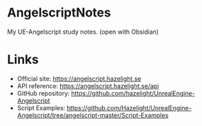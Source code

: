 # AngelscriptNotes
My UE-Angelscript study notes. (open with Obsidian)

# Links

* Official site: https://angelscript.hazelight.se
* API reference: https://angelscript.hazelight.se/api
* GitHub repository: https://github.com/hazelight/UnrealEngine-Angelscript
* Script Examples: https://github.com/Hazelight/UnrealEngine-Angelscript/tree/angelscript-master/Script-Examples